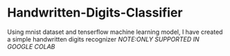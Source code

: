 # Handwritten-Digits-Classifier
Using mnist dataset and tenserflow machine learning model, I have created a simple handwritten digits recognizer 
                 *NOTE:ONLY SUPPORTED IN GOOGLE COLAB*
